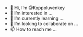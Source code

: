 - 👋 Hi, I’m @Koppoluvenkey
- 👀 I’m interested in ...
- 🌱 I’m currently learning ...
- 💞️ I’m looking to collaborate on ...
- 📫 How to reach me ...

<!---
Koppoluvenkey/Koppoluvenkey is a ✨ special ✨ repository because its `README.md` (this file) appears on your GitHub profile.
You can click the Preview link to take a look at your changes.
--->
